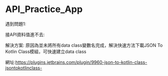 # API_Practice_App

遇到問題1:

接API資料值進不去:

解決方案:
原因為並未將所有data class變數名完成，解決快速方法下載JSON To Kotlin Class模組，可快速建立data class

網址:https://plugins.jetbrains.com/plugin/9960-json-to-kotlin-class-jsontokotlinclass-
